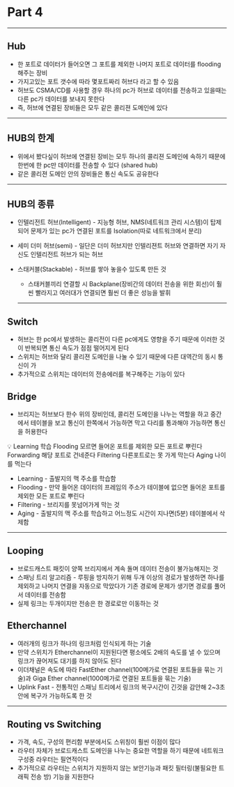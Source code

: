 # Part 4
---

## Hub

- 한 포트로 데이터가 들어오면 그 포트를 제외한 나머지 포트로 데이터를 flooding 해주는 장비
- 가지고있는 포트 갯수에 따라 몇포트짜리 허브다 라고 할 수 있음
- 허브도 CSMA/CD를 사용할 경우 하나의 pc가 허브로 데이터를 전송하고 있을때는 다른 pc가 데이터를 보내지 못한다
- 즉, 허브에 연결된 장비들은 모두 같은 콜리젼 도메인에 있다

---

## HUB의 한계

- 위에서 봤다싶이 허브에 연결된 장비는 모두 하나의 콜리젼 도메인에 속하기 때문에 한번에 한 pc만 데이터를 전송할 수 있다 (shared hub)
- 같은 콜리젼 도메인 안의 장비들은 통신 속도도 공유한다

---

## HUB의 종류

- 인텔리전트 허브(Intelligent) - 지능형 허브, NMS(네트워크 관리 시스템)이 탑제되어 문제가 있는 pc가 연결된 포트를 Isolation(따로  네트워크에서 분리)
- 세미 더미 허브(semi) - 일단은 더미 허브지만 인텔리젼트 허브와 연결하면 자기 자신도 인텔리전트 허브가 되는 허브
- 스태커블(Stackable)  - 허브를 쌓아 놓을수 있도록 만든 것
    - 스태커블끼리 연결할 시 Backplane(장비간의 데이터 전송을 위한 회선)이 훨씬 빨라지고 여러대가 연결되면 훨씬 더 좋은 성능을 발휘
    
    ---
    

## Switch

- 허브는 한 pc에서 발생하는 콜리전이 다른 pc에게도 영향을 주기 때문에 이러한 것이 반복되면 통신 속도가 점점 떨어지게 된다
- 스위치는 허브와 달리 콜리젼 도메인을 나눌 수 있기 때문에 다른 대역간의 동시 통신이 가
- 추가적으로 스위치는 데이터의 전송에러를 복구해주는 기능이 있다

## Bridge

- 브리지는 허브보다 한수 위의 장비인데, 콜리전 도메인을 나누는 역할을 하고 중간에서 테이블을 보고 통신이 한쪽에서 가능하면 막고 다리를 통과해야 가능하면 통신을 허용한다

<aside>
💡 Learning  학습
Flooding  모르면 들어온 포트를 제외한 모든 포트로 뿌린다
Forwarding  해당 포트로 건네준다
Filtering  다른포트로는 못 가게 막는다
Aging  나이를 먹는다

</aside>

- Learning - 출발지의 맥 주소를 학습함
- Flooding - 만약 들어온 데이터의 프레임의 주소가 테이블에 없으면 들어온 포트를 제외한 모든 포트로 뿌린다
- Filtering - 브리지를 못넘어가게 막는 것
- Aging - 출발지의 맥 주소를 학습하고 어느정도 시간이 지나면(5분) 테이블에서 삭제함

---

## Looping

- 브로드캐스트 패킷이 양쪽 브리지에서 계속 돌며 데이터 전송이 불가능해지는 것
- 스패닝 트리 알고리즘 - 루핑을 방지하기 위해 두개 이상의 경로가 발생하면 하나를 제외하고 나머지 연결을  자동으로 막았다가 기존 경로에 문제가 생기면 경로를 풀어서 데이터를 전송함
- 실제 링크는 두개이지만 전송은 한 경로로만 이동하는 것

## Etherchannel

- 여러개의 링크가 하나의 링크처럼 인식되게 하는 기술
- 만약 스위치가 Etherchannel이 지원된다면 평소에도 2배의 속도를 낼 수 있으며 링크가 끊어져도 대기를 하지 않아도 된다
- 이더채널은 속도에 따라 FastEther channel(100메가로 연결된 포트들을 묶는 기술)과 Giga Ether channel(1000메가로 연결된 포트들을 묶는 기술)
- Uplink Fast - 전통적인 스패닝 트리에서 링크의 복구시간이 긴것을 감안해 2~3초안에 복구가 가능하도록 한 것

---

## Routing vs Switching

- 가격, 속도, 구성의 편리함 부분에서도 스위칭이 훨씬 이점이 많다
- 라우터 자체가 브로드캐스트 도메인을 나누는 중요한 역할을 하기 때문에 네트워크 구성중 라우터는 필연적이다
- 추가적으로 라우터는 스위치가 지원하지 않는 보안기능과 패킷 필터링(불필요한 트래픽 전송 방) 기능을 지원한다